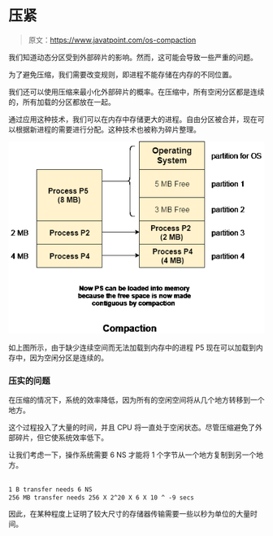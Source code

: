 # 压紧

> 原文：<https://www.javatpoint.com/os-compaction>

我们知道动态分区受到外部碎片的影响。然而，这可能会导致一些严重的问题。

为了避免压缩，我们需要改变规则，即进程不能存储在内存的不同位置。

我们还可以使用压缩来最小化外部碎片的概率。在压缩中，所有空闲分区都是连续的，所有加载的分区都放在一起。

通过应用这种技术，我们可以在内存中存储更大的进程。自由分区被合并，现在可以根据新进程的需要进行分配。这种技术也被称为碎片整理。

![os Compaction](img/6bf8de1d252d3056422c16311609c9f5.png)

如上图所示，由于缺少连续空间而无法加载到内存中的进程 P5 现在可以加载到内存中，因为空闲分区是连续的。

### 压实的问题

在压缩的情况下，系统的效率降低，因为所有的空闲空间将从几个地方转移到一个地方。

这个过程投入了大量的时间，并且 CPU 将一直处于空闲状态。尽管压缩避免了外部碎片，但它使系统效率低下。

让我们考虑一下，操作系统需要 6 NS 才能将 1 个字节从一个地方复制到另一个地方。

```

1 B transfer needs 6 NS 
256 MB transfer needs 256 X 2^20 X 6 X 10 ^ -9 secs

```

因此，在某种程度上证明了较大尺寸的存储器传输需要一些以秒为单位的大量时间。